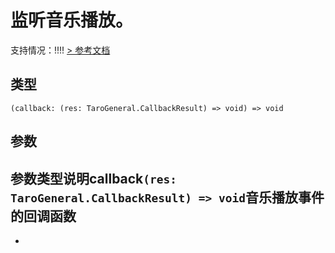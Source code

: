 # 监听音乐播放。
支持情况：!!!!
[> 参考文档
](https://developers.weixin.qq.com/miniprogram/dev/api/media/background-audio/wx.onBackgroundAudioPlay.html)
## 类型[​](onBackgroundAudioPlay.html#类型)
```tsx
(callback: (res: TaroGeneral.CallbackResult) => void) => void
```

## 参数[​](onBackgroundAudioPlay.html#参数)
参数类型说明callback`(res: TaroGeneral.CallbackResult) => void`音乐播放事件的回调函数
- 
-

